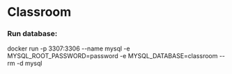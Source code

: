 # Classroom
### Run database:
docker run -p 3307:3306 --name mysql -e MYSQL_ROOT_PASSWORD=password -e MYSQL_DATABASE=classroom --rm -d mysql